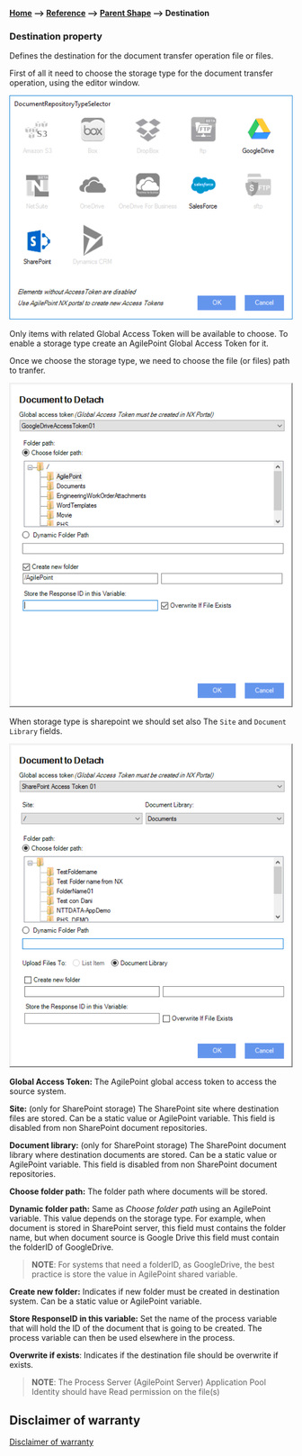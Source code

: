 __[Home](/) --> [Reference](/ref) -->  [Parent Shape](javascript:history.back()) --> Destination__

### Destination property 

Defines the destination for the document transfer operation file or files.

First of all it need to choose the storage type for the document transfer operation, using the editor window.

![](../media/SourceSelector.png)

Only items with related Global Access Token will be available to choose. 
To enable a storage type create an AgilePoint Global Access Token for it.

Once we choose the storage type, we need to choose the file (or files) path to tranfer.

![DetachDocument1](../media/DetachDocument1.png)

When storage type is sharepoint we should set also The `Site` and `Document Library` fields.

![](../media/DetachDocument2.png)

**Global Access Token:** The AgilePoint global access token to access the source system. 

**Site:** (only for SharePoint storage) The SharePoint site where destination files are stored. Can be a static value or AgilePoint variable. This field is disabled from non SharePoint document repositories. 

**Document library:** (only for SharePoint storage) The SharePoint document library where destination documents are stored. Can be a static value or AgilePoint variable. This field is disabled from non SharePoint document repositories.

**Choose folder path:** The folder path where documents will be stored.  

**Dynamic folder path:** Same as *Choose folder path* using an AgilePoint variable.
This value depends on the storage type. For example, when document is stored in SharePoint server, this
field must contains the folder name, but when document source is Google Drive
this field must contain the folderID of GoogleDrive.

> **NOTE**: For systems that need a folderID, as GoogleDrive, the best practice is store the value in AgilePoint shared variable.

**Create new folder:** Indicates if new folder must be created in destination system. Can be a static value or AgilePoint variable.

**Store ResponseID in this variable:** Set the name of the process variable that will hold the ID of the document that is going to be created. 
The process variable can then be used elsewhere in the process.

**Overwrite if exists**: Indicates if the destination file should be overwrite
if exists.

> **NOTE**: The Process Server (AgilePoint Server) Application Pool Identity
should have Read permission on the file(s)

## Disclaimer of warranty

[Disclaimer of warranty](../../guides/common/DisclaimerOfWarranty.md)